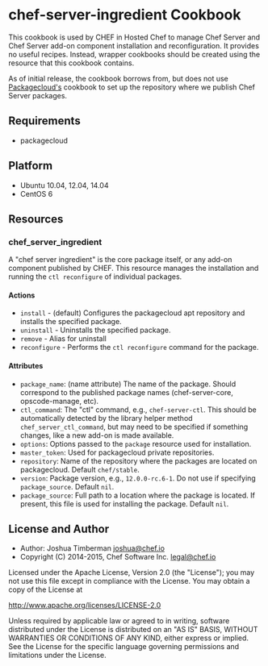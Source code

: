 chef-server-ingredient Cookbook
===============================

This cookbook is used by CHEF in Hosted Chef to manage Chef Server and
Chef Server add-on component installation and reconfiguration. It
provides no useful recipes. Instead, wrapper cookbooks should be
created using the resource that this cookbook contains.

As of initial release, the cookbook borrows from, but does not use
[Packagecloud's](http://packagecloud.io) cookbook to set up the
repository where we publish Chef Server packages.

Requirements
------------
- packagecloud

Platform
--------
- Ubuntu 10.04, 12.04, 14.04
- CentOS 6

Resources
---------
### chef_server_ingredient

A "chef server ingredient" is the core package itself, or any add-on
component published by CHEF. This resource manages the installation
and running the `ctl reconfigure` of individual packages.

#### Actions

- `install` - (default) Configures the packagecloud apt repository and
  installs the specified package.  
- `uninstall` - Uninstalls the specified package.
- `remove` - Alias for uninstall
- `reconfigure` - Performs the `ctl reconfigure` command for the package.

#### Attributes
- `package_name`: (name attribute) The name of the package. Should
  correspond to the published package names (chef-server-core,
  opscode-manage, etc).  
- `ctl_command`: The "ctl" command, e.g., `chef-server-ctl`. This
  should be automatically detected by the library helper method
  `chef_server_ctl_command`, but may need to be specified if something
  changes, like a new add-on is made available.    
- `options`: Options passed to the `package` resource used for
  installation.  
- `master_token`: Used for packagecloud private repositories.
- `repository`: Name of the repository where the packages are located
  on packagecloud. Default `chef/stable`.  
- `version`: Package version, e.g., `12.0.0-rc.6-1`. Do not use if
  specifying `package_source`. Default `nil`.  
- `package_source`: Full path to a location where the package is
  located. If present, this file is used for installing the package.
  Default `nil`.  

License and Author
------------------
- Author: Joshua Timberman <joshua@chef.io>
- Copyright (C) 2014-2015, Chef Software Inc. <legal@chef.io>

Licensed under the Apache License, Version 2.0 (the "License");
you may not use this file except in compliance with the License.
You may obtain a copy of the License at

http://www.apache.org/licenses/LICENSE-2.0

Unless required by applicable law or agreed to in writing, software
distributed under the License is distributed on an "AS IS" BASIS,
WITHOUT WARRANTIES OR CONDITIONS OF ANY KIND, either express or implied.
See the License for the specific language governing permissions and
limitations under the License.
